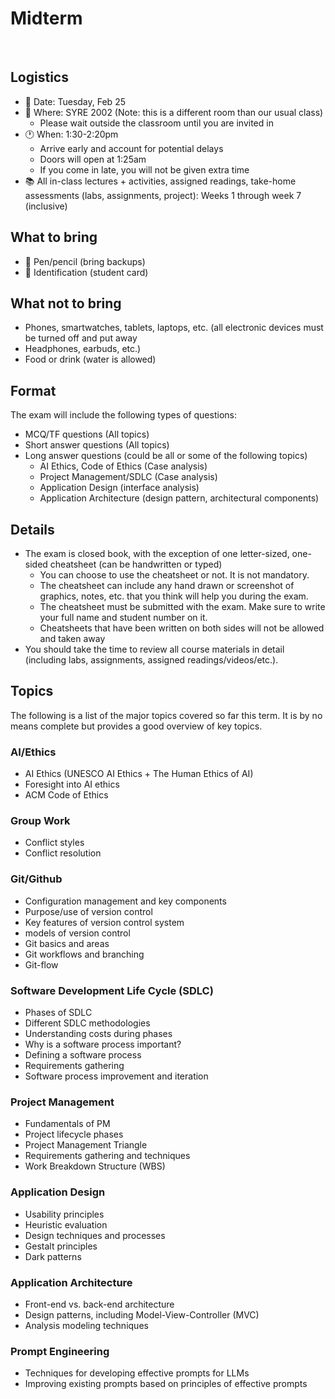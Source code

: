 # Midterm

<br>

## Logistics
- 📅 Date: Tuesday, Feb 25
- 📍 Where: SYRE 2002 (Note: this is a different room than our usual class)
  - Please wait outside the classroom until you are invited in
- 🕐 When: 1:30-2:20pm 
  - Arrive early and account for potential delays
  - Doors will open at 1:25am
  - If you come in late, you will not be given extra time
- 📚 All in-class lectures + activities, assigned readings, take-home assessments (labs, assignments, project): Weeks 1 through week 7 (inclusive)

## What to bring
- 📝 Pen/pencil (bring backups)
- 🪪 Identification (student card)

## What not to bring
- Phones, smartwatches, tablets, laptops, etc. (all electronic devices must be turned off and put away
- Headphones, earbuds, etc.)
- Food or drink (water is allowed)

## Format

The exam will include the following types of questions:

- MCQ/TF questions (All topics)
- Short answer questions (All topics)
- Long answer questions (could be all or some of the following topics)
  - AI Ethics, Code of Ethics (Case analysis)
  - Project Management/SDLC (Case analysis)
  - Application Design (interface analysis)
  - Application Architecture (design pattern, architectural components)

## Details

- The exam is closed book, with the exception of one letter-sized, one-sided cheatsheet (can be handwritten or typed)
  - You can choose to use the cheatsheet or not. It is not mandatory.
  - The cheatsheet can include any hand drawn or screenshot of graphics, notes, etc. that you think will help you during the exam.
  - The cheatsheet must be submitted with the exam. Make sure to write your full name and student number on it.
  - Cheatsheets that have been written on both sides will not be allowed and taken away
- You should take the time to review all course materials in detail (including labs, assignments, assigned readings/videos/etc.).

## Topics

The following is a list of the major topics covered so far this term.  It is by no means complete but provides a good overview of key topics.

### AI/Ethics
- AI Ethics (UNESCO AI Ethics + The Human Ethics of AI)
- Foresight into AI ethics 
- ACM Code of Ethics

### Group Work
- Conflict styles
- Conflict resolution

### Git/Github
- Configuration management and key components
- Purpose/use of version control
- Key features of version control system 
- models of version control
- Git basics and areas
- Git workflows and branching
- Git-flow 

### Software Development Life Cycle (SDLC)
- Phases of SDLC
- Different SDLC methodologies
- Understanding costs during phases
- Why is a software process important?
- Defining a software process
- Requirements gathering
- Software process improvement and iteration

### Project Management
- Fundamentals of PM
- Project lifecycle phases
- Project Management Triangle 
- Requirements gathering and techniques 
- Work Breakdown Structure (WBS) 

### Application Design
- Usability principles 
- Heuristic evaluation 
- Design techniques and processes
- Gestalt principles
- Dark patterns

### Application Architecture
- Front-end vs. back-end architecture
- Design patterns, including Model-View-Controller (MVC)
- Analysis modeling techniques

### Prompt Engineering
- Techniques for developing effective prompts for LLMs
- Improving existing prompts based on principles of effective prompts


